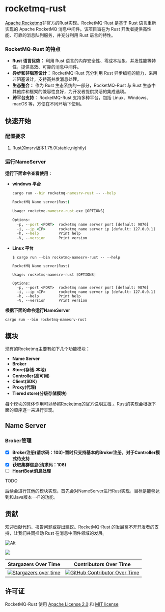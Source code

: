 # rocketmq-rust

[Apache Rocketmq](https://github.com/apache/rocketmq)非官方的Rust实现。RocketMQ-Rust 是基于 Rust 语言重新实现的 Apache RocketMQ 消息中间件。该项目旨在为 Rust 开发者提供高性能、可靠的消息队列服务，并充分利用 Rust 语言的特性。

### RocketMQ-Rust 的特点

- **Rust 语言优势：** 利用 Rust 语言的内存安全性、零成本抽象、并发性能等特性，提供高效、可靠的消息中间件。
- **异步和非阻塞设计：** RocketMQ-Rust 充分利用 Rust 异步编程的能力，采用非阻塞设计，支持高并发消息处理。
- **生态整合：** 作为 Rust 生态系统的一部分，RocketMQ-Rust 与 Rust 生态中其他库和框架的兼容性良好，为开发者提供灵活的集成选项。
- **跨平台支持：** RocketMQ-Rust 支持多种平台，包括 Linux、Windows、macOS 等，方便在不同环境下使用。

## 快速开始

### 配置要求

1.  Rust的msrv版本1.75.0(stable,nightly)

### 运行NameServer

**运行下面命令查看使用**：

- **windows 平台**

  ```cmd
  cargo run --bin rocketmq-namesrv-rust -- --help
  
  RocketMQ Name server(Rust) 
  
  Usage: rocketmq-namesrv-rust.exe [OPTIONS]
  
  Options:
    -p, --port <PORT>  rocketmq name server port [default: 9876]
    -i, --ip <IP>      rocketmq name server ip [default: 127.0.0.1]
    -h, --help         Print help
    -V, --version      Print version
  ```

- **Linux 平台**

  ```shell
  $ cargo run --bin rocketmq-namesrv-rust -- --help
  
  RocketMQ Name server(Rust)
  
  Usage: rocketmq-namesrv-rust [OPTIONS]
  
  Options:
    -p, --port <PORT>  rocketmq name server port [default: 9876]
    -i, --ip <IP>      rocketmq name server ip [default: 127.0.0.1]
    -h, --help         Print help
    -V, --version      Print version
  ```

**根据下面的命令运行NameServer**

```shell
cargo run --bin rocketmq-namesrv-rust
```

## 模块

现有的Rocketmq主要有如下几个功能模块：

- **Name Server**
- **Broker**
- **Store(存储-本地)**
- **Controller(高可用)**
- **Client(SDK)**
- **Proxy(代理)**
- **Tiered store(分级存储模块)**

每个模块的具体作用可以参照[Rocketmq的官方说明文档](https://github.com/apache/rocketmq/tree/develop/docs) 。Rust的实现会根据下面的顺序逐一来进行实现。

## Name Server

### Broker管理

- [x] **Broker注册(请求码：103)-暂时只支持基本的Broker注册，对于Controller模式待支持**
- [x] **获取集群信息(请求码：106)**
- [ ] **HeartBeat消息处理**

TODO

后续会进行其他的模块实现，首先会对NameServer进行Rust实现，目标是能够达到和Java版本一样的功能。

## 贡献

欢迎贡献代码、报告问题或提出建议。RocketMQ-Rust 的发展离不开开发者的支持，让我们共同推动 Rust 在消息中间件领域的发展。

![Alt](https://repobeats.axiom.co/api/embed/6ca125de92b36e1f78c6681d0a1296b8958adea1.svg "Repobeats analytics image")

<a href="https://github.com/mxsm/rocketmq-rust/graphs/contributors">
  <img src="https://contrib.rocks/image?repo=mxsm/rocketmq-rust&anon=1" />
</a>

|                   **Stargazers Over Time**                   |                  **Contributors Over Time**                  |
| :----------------------------------------------------------: | :----------------------------------------------------------: |
| [![Stargazers over time](https://api.star-history.com/svg?repos=mxsm/rocketmq-rust&type=Date)](https://api.star-history.com/svg?repos=mxsm/rocketmq-rust&type=Date) | [![GitHub Contributor Over Time](https://contributor-overtime-api.git-contributor.com/contributors-svg?chart=contributorOverTime&repo=mxsm/rocketmq-rust)](https://git-contributor.com?chart=contributorOverTime&repo=mxsm/rocketmq-rust) |

## 许可证

RocketMQ-Rust 使用 [Apache License 2.0](https://github.com/mxsm/rocketmq-rust/blob/main/LICENSE-APACHE) 和 [MIT license](https://github.com/mxsm/rocketmq-rust/blob/main/LICENSE-MIT)